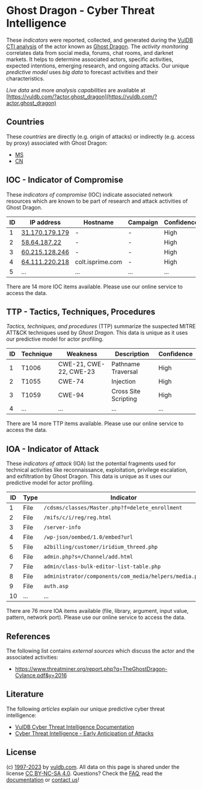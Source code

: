 # Ghost Dragon - Cyber Threat Intelligence

These _indicators_ were reported, collected, and generated during the [VulDB CTI analysis](https://vuldb.com/?kb.cti) of the actor known as [Ghost Dragon](https://vuldb.com/?actor.ghost_dragon). The _activity monitoring_ correlates data from social media, forums, chat rooms, and darknet markets. It helps to determine associated actors, specific activities, expected intentions, emerging research, and ongoing attacks. Our unique _predictive model_ uses _big data_ to forecast activities and their characteristics.

_Live data_ and more _analysis capabilities_ are available at [https://vuldb.com/?actor.ghost_dragon](https://vuldb.com/?actor.ghost_dragon)

## Countries

These _countries_ are directly (e.g. origin of attacks) or indirectly (e.g. access by proxy) associated with Ghost Dragon:

* [MS](https://vuldb.com/?country.ms)
* [CN](https://vuldb.com/?country.cn)

## IOC - Indicator of Compromise

These _indicators of compromise_ (IOC) indicate associated network resources which are known to be part of research and attack activities of Ghost Dragon.

ID | IP address | Hostname | Campaign | Confidence
-- | ---------- | -------- | -------- | ----------
1 | [31.170.179.179](https://vuldb.com/?ip.31.170.179.179) | - | - | High
2 | [58.64.187.22](https://vuldb.com/?ip.58.64.187.22) | - | - | High
3 | [60.215.128.246](https://vuldb.com/?ip.60.215.128.246) | - | - | High
4 | [64.111.220.218](https://vuldb.com/?ip.64.111.220.218) | colt.isprime.com | - | High
5 | ... | ... | ... | ...

There are 14 more IOC items available. Please use our online service to access the data.

## TTP - Tactics, Techniques, Procedures

_Tactics, techniques, and procedures_ (TTP) summarize the suspected MITRE ATT&CK techniques used by _Ghost Dragon_. This data is unique as it uses our predictive model for actor profiling.

ID | Technique | Weakness | Description | Confidence
-- | --------- | -------- | ----------- | ----------
1 | T1006 | CWE-21, CWE-22, CWE-23 | Pathname Traversal | High
2 | T1055 | CWE-74 | Injection | High
3 | T1059 | CWE-94 | Cross Site Scripting | High
4 | ... | ... | ... | ...

There are 14 more TTP items available. Please use our online service to access the data.

## IOA - Indicator of Attack

These _indicators of attack_ (IOA) list the potential fragments used for technical activities like reconnaissance, exploitation, privilege escalation, and exfiltration by Ghost Dragon. This data is unique as it uses our predictive model for actor profiling.

ID | Type | Indicator | Confidence
-- | ---- | --------- | ----------
1 | File | `/cdsms/classes/Master.php?f=delete_enrollment` | High
2 | File | `/mifs/c/i/reg/reg.html` | High
3 | File | `/server-info` | Medium
4 | File | `/wp-json/oembed/1.0/embed?url` | High
5 | File | `a2billing/customer/iridium_threed.php` | High
6 | File | `admin.php?s=/Channel/add.html` | High
7 | File | `admin/class-bulk-editor-list-table.php` | High
8 | File | `administrator/components/com_media/helpers/media.php` | High
9 | File | `auth.asp` | Medium
10 | ... | ... | ...

There are 76 more IOA items available (file, library, argument, input value, pattern, network port). Please use our online service to access the data.

## References

The following list contains _external sources_ which discuss the actor and the associated activities:

* https://www.threatminer.org/report.php?q=TheGhostDragon-Cylance.pdf&y=2016

## Literature

The following _articles_ explain our unique predictive cyber threat intelligence:

* [VulDB Cyber Threat Intelligence Documentation](https://vuldb.com/?kb.cti)
* [Cyber Threat Intelligence - Early Anticipation of Attacks](https://www.scip.ch/en/?labs.20201022)

## License

(c) [1997-2023](https://vuldb.com/?kb.changelog) by [vuldb.com](https://vuldb.com/?kb.about). All data on this page is shared under the license [CC BY-NC-SA 4.0](https://creativecommons.org/licenses/by-nc-sa/4.0/). Questions? Check the [FAQ](https://vuldb.com/?kb.faq), read the [documentation](https://vuldb.com/?kb) or [contact us](https://vuldb.com/?contact)!
